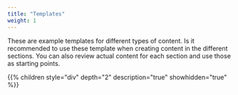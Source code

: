 ```yaml
---
title: "Templates"
weight: 1
---
```


These are example templates for different types of content. Is it recommended to use these template when creating content in the different sections. You can also review actual content for each section and use those as starting points.

{{% children style="div" depth="2" description="true" showhidden="true" %}}
